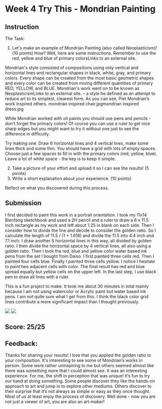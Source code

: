 # Week 4 Try This - Mondrian Painting
## Instruction

The Task:
1. Let's make an example of Mondrian Painting (also called Neoplasticism)! (10 points) How? Well, here are some instructions. Remember to use the red, yellow and blue of primary colorsLinks to an external site.

Mondrian's style consisted of compositions using only vertical and horizontal lines and rectangular shapes in black, white, gray, and primary colors. Every shape can be created from the most basic geometric shapes and every color can be created from mixing different quantities of primary RED, YELLOW, and BLUE. Mondrian's work went on to be known as NeoplasticismLinks to an external site. – a style he defined as an attempt to reduce art to its simplest, clearest form. As you can see, Piet Mondrian’s work inspired others. mondrian inspired chair.jpgmondrian inspired dress.jpg

While Mondrian worked with oil paints you should use pens and pencils - don't forget the primary colors! Of course you can use a ruler to get nice sharp edges but you might want to try it without one just to see the difference in difficulty.

Try making one:
Draw 6 horizontal lines and 4 vertical lines, make some lines thick and some thin.
You should have a grid with lots of empty spaces.
Choose just a few spaces to fill in with the primary colors (red, yellow, blue).
Leave a lot of white space - the key is to keep it simple.

2. Take a picture of your effort and upload it so I can see the results! (5 points)
3. Write a short explanation about your experience. (10 points)

Reflect on what you discovered during this process.

## Submission

I first decided to paint this work in a portrait orientation. I took my 11x14 Bienfang sketchbook and used a 2H pencil and a ruler to draw a 8 x 11.5 inch rectangle as my work and left about 1.25 in blank on each side. Then I consider how to divide the line and decide to consider the golden ratio. So I calculate the length of 11.5 / (1 + 1.618) and divide the 11.5 into 4.4 inch and 7.1 inch. I draw another 5 horizontal lines in this way, all divided by golden ratio. I then divide the horizontal space by 4 vertical lines, all also using a golden ratio. Then I took the red, blue and yellow color water based ink pens from the set I bought from Daiso. I first painted three cells red. Then I painted four cells blue. Finally I painted three cells yellow. I notice I hesitate to paint two adjacent cells with color. The final result has red and blue spread equally but yellow cells on the upper left. In the last step, I use black pen to draw all lines with a ruler. 

This is a fun project to make. It took me about 30 minutes in total mainly because I am not using watercolor or Acrylic paint but water based ink pens. I am not quite sure what I get from this. I think the black color grid lines contribute a more significant impact than I thought previously.

![](https://lh3.googleusercontent.com/pw/AP1GczMpOYRATBsHL8GJ-FBvBFCx2bSyto12sAHEC-5TejVejAZY1jcKuawFP_PlHDIRxxHIoL1uhKoICp8cvciI_axMxgDbbgogYhV3nP6_2ibNbGAcehSQqNAiE1_frK1UhiRUIDuVYORBenj5r-0NffSzWg=w500)
![](https://lh3.googleusercontent.com/pw/AP1GczPOZABmdd6PW0Iq2svbrO0kDQBbQSjvVVnAQ7Sh1oI4nTyhX7gKcCz613i8jcCt3Cl4hAVJO-tJdnkFHcsTjxMVCZcpiDTc2ML_5a2QtxnFJ6M6l1sqrseQLccPXnTOUuhNKIvPx-jMKGu7vG2n36cBaA=w500)
## Score: 25/25

## Feedback:
Thanks for sharing your results! I love that you applied the golden ratio to your composition. It's interesting to see some of Mondrian’s works in person. Some were rather uninspiring to me but others seemed almost like there was something more that I could almost see. It was an interesting experience. For me, the shift in perception that was unique! It’s fun to try our hand at doing something. Some people discover they like the hands-on approach to art and jump in to explore other mediums. Others discover to their surprise that it’s not always as simple or easy as they once thought. Most of us at least enjoy the process of discovery. Well done - now you are not just a viewer of art, you are also an art-maker!
